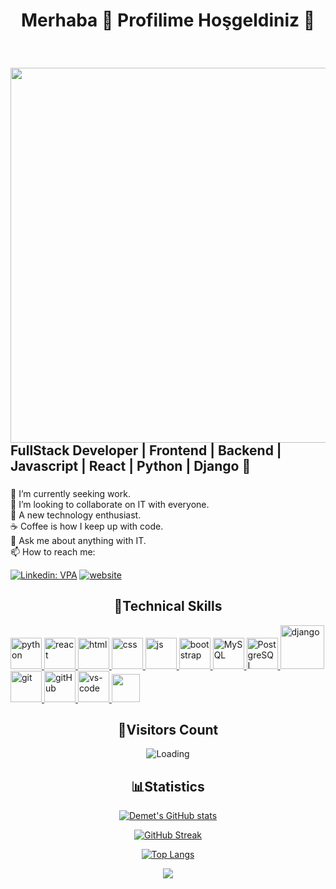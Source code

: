 <h1 align="center">
 Merhaba 👋 Profilime Hoşgeldiniz 🙂
</h1>
<br>

###
<img src="https://media0.giphy.com/media/NHvv0Bo3oGq1eTBDd1/200w.webp?cid=ecf05e47cqnbeznnvg8qq7ywsj9508jep7gf3p2c9r4xm0tj&ep=v1_gifs_search&rid=200w.webp&ct=g" align="right" width=600>

<h2 align="left">
  FullStack Developer | Frontend | Backend | Javascript | React | Python | Django 💪
</h2>

###

<p align="left">
  🔭 I’m currently seeking work. <br>
  👯 I’m looking to collaborate on IT with everyone.<br>
  🧐 A new technology enthusiast.<br>
  ☕ Coffee is how I keep up with code.<br>
  💬 Ask me about anything with IT. <br>
  📫 How to reach me: 
  
  [![Linkedin: VPA](https://img.shields.io/badge/linkedin-%230077B5.svg?&style=for-the-badge&logo=linkedin&logoColor=white)](https://www.linkedin.com/in/demetkaradagunal/) [![website](https://img.shields.io/badge/gmail-f1f2f6.svg?&style=for-the-badge&logo=gmail&logoColor=red)](mailto:dkaradag1991@gmail.com)
</p>

###
<h2 align="center">🧿Technical Skills</h2>
<div align="left">
  
  <a href="#" target="_blank"> <img src="https://www.python.org/static/img/python-logo.png" alt="python"  height="50"/></a><a href="#" target="_blank"> <img src="https://cdn.icon-icons.com/icons2/2415/PNG/512/react_original_wordmark_logo_icon_146375.png" alt="react" width="50"/> </a> 
  <a href="#" target="_blank"> <img src="https://www.svgrepo.com/show/353884/html-5.svg" alt="html" height="50"/> </a> 
  <a href="#" target="_blank"> <img src="https://www.svgrepo.com/show/303263/css3-logo.svg" alt="css" height="50"/> </a> 
  <a href="#" target="_blank"> <img src="https://cdn.icon-icons.com/icons2/2108/PNG/512/javascript_icon_130900.png" alt="js" height="50"/> </a> 
  <a href="#" target="_blank"> <img src="https://cdn.icon-icons.com/icons2/2415/PNG/512/bootstrap_plain_wordmark_logo_icon_146620.png" alt="bootstrap" height="50"/> </a> 
  <a href="#" target="_blank"> <img src="https://cdn.icon-icons.com/icons2/2415/PNG/512/mysql_original_wordmark_logo_icon_146417.png" alt="MySQL" height="50"/> </a> 
  <a href="#" target="_blank"> <img src="https://www.vectorlogo.zone/logos/postgresql/postgresql-ar21.svg" alt="PostgreSQL" height="50"/> </a> 
  <a href="#" target="_blank"> <img src="https://cdn.icon-icons.com/icons2/2415/PNG/512/django_plain_logo_icon_146558.png" alt="django" height="70"/> </a> 
  <a href="#" target="_blank"> <img src="https://www.vectorlogo.zone/logos/git-scm/git-scm-icon.svg" alt="git" height="50"/> </a> 
  <a href="#" target="_blank"> <img src="https://www.svgrepo.com/show/349375/github.svg" alt="gitHub" height="50"/> </a> 
  <a href="#" target="_blank"> <img src="https://www.pngitem.com/pimgs/m/80-800968_vscode-visual-studio-logo-png-transparent-png.png" alt="vs-code" height="50"/> </a> 
  <a href="#" target="_blank"> <img src="https://www.svgrepo.com/show/354354/slack-icon.svg" height="45"/> </a> 

</div>

<h2 align=center>📝Visitors Count</h2> 

<div align="center">
  <img align="center" src = "https://profile-counter.glitch.me/Demet91/count.svg" alt ="Loading">
<br>

</div>

###
<h2 align=center> 📊Statistics</h2>

<div align=center>
  
[![Demet's GitHub stats](https://github-readme-stats.vercel.app/api?username=Demet91&show_icons=true&theme=radical)
](https://github.com/anuraghazra/github-readme-stats)

[![GitHub Streak](https://github-readme-streak-stats.herokuapp.com/?user=Demet91&theme=highcontrast)](https://git.io/streak-stats)

[![Top Langs](https://github-readme-stats.vercel.app/api/top-langs/?username=Demet91&langs_count=12&hide=javascript,html,CSS,Less&layout=compact)](https://github.com/anuraghazra/github-readme-stats)

![](https://komarev.com/ghpvc/?username=Demet91&color=green)

</div>

###

